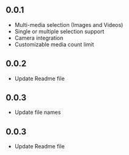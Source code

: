 ## 0.0.1

*  Multi-media selection (Images and Videos)
*  Single or multiple selection support
*  Camera integration
*  Customizable media count limit

## 0.0.2

*  Update Readme file


## 0.0.3

*  Update file names


## 0.0.3

*  Update Readme file
